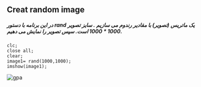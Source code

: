 ## Creat random image
####
##### در این برنامه با دستور rand  یک ماتریس (تصویر) با مقادیر رندوم می سازیم . سایز تصویر  1000 * 1000 است. سپس تصویر را نمایش می دهیم.
```
clc;
close all;
clear;
image1= rand(1000,1000);
imshow(image1);
```
![gpa](https://github.com/semnan-university-ai/image-processing-class-002/blob/main/benchmark/airplane.png)
